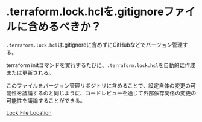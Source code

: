 # .terraform.lock.hclを.gitignoreファイルに含めるべきか？

`.terraform.lock.hcl`は.gitignoreに含めずにGitHubなどでバージョン管理する。

terraform initコマンドを実行するたびに、`.terraform.lock.hcl`を自動的に作成または更新される。

このファイルをバージョン管理リポジトリに含めることで、設定自体の変更の可能性を議論するのと同じように、コードレビューを通じて外部依存関係の変更の可能性を議論することができる。

[Lock File Location](https://developer.hashicorp.com/terraform/language/files/dependency-lock#lock-file-location)
